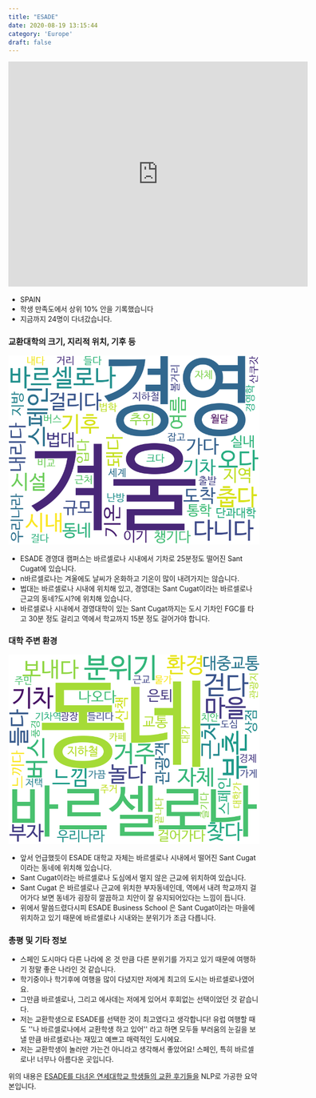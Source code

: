 ```yaml
---
title: "ESADE"
date: 2020-08-19 13:15:44
category: 'Europe'
draft: false
---
```


<iframe
width="600"
height="450"
frameborder="0" style="border:0"
src="https://www.google.com/maps/embed/v1/place?key=AIzaSyC9e1AME-pVmWC4hBpFdu5S4dKzyepa3HQ&q=ESADE&center=41.3939315,2.114791&zoom=14" allowfullscreen>
</iframe>

* SPAIN
* 학생 만족도에서 상위 10% 안을 기록했습니다
* 지금까지 24명이 다녀갔습니다. 

### 교환대학의 크기, 지리적 위치, 기후 등

![gen_info-WordCloud](../univ_wordclouds_okt/gen_info/ES000001_gen_info_okt.png)

* ESADE 경영대 캠퍼스는 바르셀로나 시내에서 기차로 25분정도 떨어진 Sant Cugat에 있습니다.
* n바르셀로나는 겨울에도 날씨가 온화하고 기온이 많이 내려가지는 않습니다.
* 법대는 바르셀로나 시내에 위치해 있고, 경영대는 Sant Cugat이라는 바르셀로나 근교의 동네?도시?에 위치해 있습니다.
* 바르셀로나 시내에서 경영대학이 있는 Sant Cugat까지는 도시 기차인 FGC를 타고 30분 정도 걸리고 역에서 학교까지 15분 정도 걸어가야 합니다.


### 대학 주변 환경

![env_info-WordCloud](../univ_wordclouds_okt/env_info/ES000001_env_info_okt.png)

* 앞서 언급했듯이 ESADE 대학교 자체는 바르셀로나 시내에서 떨어진 Sant Cugat이라는 동네에 위치해 있습니다.
* Sant Cugat이라는 바르셀로나 도심에서 멀지 않은 근교에 위치하여 있습니다.
* Sant Cugat 은 바르셀로나 근교에 위치한 부자동네인데, 역에서 내려 학교까지 걸어가다 보면 동네가 굉장히 깔끔하고 치안이 잘 유지되어있다는 느낌이 듭니다.
* 위에서 말씀드렸다시피 ESADE Business School 은 Sant Cugat이라는 마을에 위치하고 있기 때문에 바르셀로나 시내와는 분위기가 조금 다릅니다.


### 총평 및 기타 정보 
* 스페인 도시마다 다른 나라에 온 것 만큼 다른 분위기를 가지고 있기 때문에 여행하기 정말 좋은 나라인 것 같습니다.
* 학기중이나 학기후에 여행을 많이 다녔지만 저에게 최고의 도시는 바르셀로나였어요.
* 그만큼 바르셀로나, 그리고 에사데는 저에게 있어서 후회없는 선택이었던 것 같습니다.
* 저는 교환학생으로 ESADE를 선택한 것이 최고였다고 생각합니다! 유럽 여행할 때도 ''나 바르셀로나에서 교환학생 하고 있어'' 라고 하면 모두들 부러움의 눈길을 보낼 만큼 바르셀로나는 재밌고 예쁘고 매력적인 도시에요.
* 저는 교환학생이 놀러만 가는건 아니라고 생각해서 좋았어요! 스페인, 특히 바르셀로나! 너무나 아름다운 곳입니다.


위의 내용은 [ESADE를 다녀온 연세대학교 학생들의 교환 후기들을](http://oia.yonsei.ac.kr/partner/expReport.asp?ucode=ES000001&bgbn=A) NLP로 가공한 요약본입니다. 
